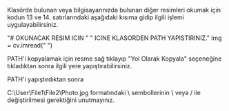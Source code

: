 Klasörde bulunan veya bilgisayarınızda bulunan diğer resimleri okumak için kodun 13 ve 14. satırlarındaki aşağıdaki kısıma gidip ilgili işlemi uygulayabilirsiniz. 

"# OKUNACAK RESIM ICIN " " ICINE KLASORDEN PATH YAPISTIRINIZ."
img = cv.imread(" ")

 PATH'i kopyalamak için resme sağ tıklayıp "Yol Olarak Kopyala" seçeneğine tıkladıktan sonra ilgili yere yapıştırabilirsiniz.

PATH'i yapıştırdıktan sonra 

C:\User\File1\File2\Photo.jpg formatındaki \ sembollerinin \\ veya / ile değiştirilmesi gerektiğini unutmayınız.
